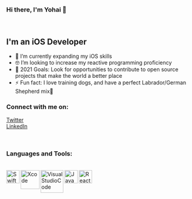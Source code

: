 ### Hi there, I'm Yohai 👋
<br />

## I'm an iOS Developer

- 🌱 I’m currently expanding my iOS skills
- 🤓 I’m looking to increase my reactive programming proficiency
- 🥅 2021 Goals: Look for opportunities to contribute to open source projects that make the world a better place
- ⚡ Fun fact: I love training dogs, and have a perfect Labrador/German Shepherd mix🐶


### Connect with me on:

[Twitter](https://twitter.com/YohaiR)
<br />
[LinkedIn](https://www.linkedin.com/in/yohai-reshef-28b3b3153/)

<br />

### Languages and Tools:
<br />


<img align="left" alt="Swift" width="35px" src="https://user-images.githubusercontent.com/41536381/128751741-3f327135-0ce3-43f2-8b73-b8d74e174951.png" />
<img align="left" alt="Xcode" width="50px" src="https://user-images.githubusercontent.com/41536381/128749473-709835dd-e6dd-4240-99ff-ee40f599f371.png" />
<img align="left" alt="VisualStudioCode" width="60px" src="https://user-images.githubusercontent.com/41536381/128751754-98ca446b-2927-4eb0-b483-7eca050ef784.png" />
<img align="left" alt="JavaScript" width="35px" src="https://user-images.githubusercontent.com/41536381/128752078-4099e581-d849-4cdf-b656-c5709d9a65ba.png" />
<img align="left" alt="ReactNative" width="35px" src="https://user-images.githubusercontent.com/41536381/128752086-3aa57d70-9fc1-4e5e-a9d6-e152e57ba1c6.png" />

<br />
<br />
